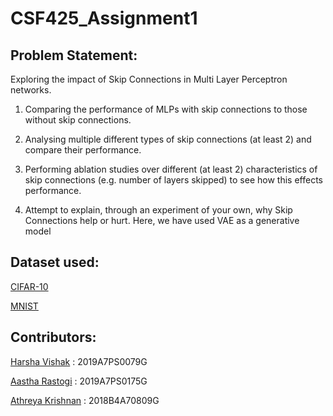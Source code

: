 # CSF425_Assignment1

## Problem Statement:

Exploring the impact of Skip Connections in Multi Layer Perceptron networks. 

1. Comparing the performance of MLPs with skip connections to those without skip connections.

2. Analysing multiple different types of skip connections (at least 2) and compare their performance.

3. Performing ablation studies over different (at least 2) characteristics of skip connections (e.g. number of layers skipped) to see how this effects performance.

4. Attempt to explain, through an experiment of your own, why Skip Connections help or hurt. Here, we have used VAE as a generative model

## Dataset used: 

[CIFAR-10](https://www.tensorflow.org/datasets/catalog/cifar10)

[MNIST](https://www.tensorflow.org/datasets/catalog/mnist)

## Contributors:

[Harsha Vishak](https://github.com/harshaVishak) : 2019A7PS0079G

[Aastha Rastogi](https://github.com/astelrastogi) : 2019A7PS0175G

[Athreya Krishnan](https://github.com/athu15) : 2018B4A70809G
